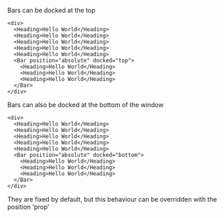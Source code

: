 Bars can be docked at the top

```react
<div>
  <Heading>Hello World</Heading>
  <Heading>Hello World</Heading>
  <Heading>Hello World</Heading>
  <Heading>Hello World</Heading>
  <Heading>Hello World</Heading>
  <Bar position="absolute" docked="top">
    <Heading>Hello World</Heading>
    <Heading>Hello World</Heading>
    <Heading>Hello World</Heading>
  </Bar>
</div>
```

Bars can also be docked at the bottom of the window

```react
<div>
  <Heading>Hello World</Heading>
  <Heading>Hello World</Heading>
  <Heading>Hello World</Heading>
  <Heading>Hello World</Heading>
  <Heading>Hello World</Heading>
  <Bar position="absolute" docked="bottom">
    <Heading>Hello World</Heading>
    <Heading>Hello World</Heading>
    <Heading>Hello World</Heading>
  </Bar>
</div>
```

They are fixed by default, but this behaviour can be overridden with the position ‘prop’
